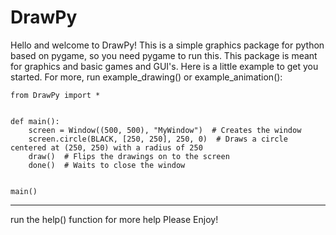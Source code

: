 # DrawPy
Hello and welcome to DrawPy!
This is a simple graphics package for python based on pygame, so you need pygame to run this.
This package is meant for graphics and basic games and GUI's.
Here is a little example to get you started. For more, run example_drawing() or example_animation():
    
    from DrawPy import *


    def main():
        screen = Window((500, 500), "MyWindow")  # Creates the window
        screen.circle(BLACK, [250, 250], 250, 0)  # Draws a circle centered at (250, 250) with a radius of 250
        draw()  # Flips the drawings on to the screen
        done()  # Waits to close the window


    main()
-----------------------------------------------------------
run the help() function for more help
Please Enjoy!
